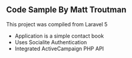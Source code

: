 ## Code Sample By Matt Troutman

This project was compiled from Laravel 5

- Application is a simple contact book
- Uses Socialite Authentication
- Integrated ActiveCampaign PHP API


